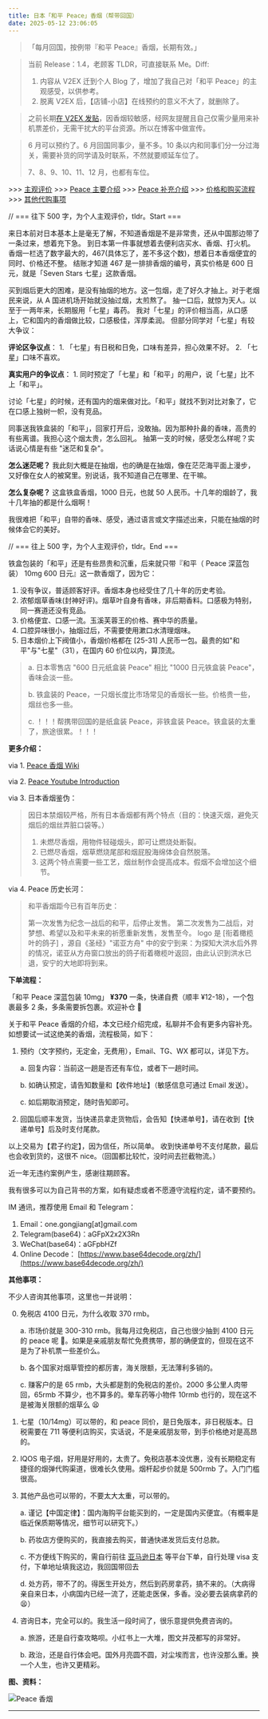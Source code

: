 ```yaml
---
title: 日本「和平 Peace」香烟（帮带回国）
date: 2025-05-12 23:06:05
---
```


> 「每月回国，按例带『和平 Peace』香烟，长期有效。」

> 当前 Release：1.4，老顾客 TLDR，可直接联系 Me。Diff:
>
> 1. 内容从 V2EX 迁到个人 Blog 了，增加了我自己对「和平 Peace」的主观感受，以供参考。
> 2. 脱离 V2EX 后，【店铺-小店】在线预约的意义不大了，就删除了。

> 之前长期[在 V2EX 发贴](https://www.v2ex.com/t/1130849)，因香烟较敏感，经网友提醒且自己仅需少量用来补机票差价，无需干扰大的平台资源。所以在博客中做宣传。

> 6 月可以预约了。6 月回国同事少，量不多。10 条以内和同事们分一分过海关，需要补货的同学请及时联系，不然就要顺延车位了。
>
> 7、8、9、10、11、12 月，也都有车位。

\>>> [主观评价](#mark1)
\>>> [Peace 主要介绍](#mark2)
\>>> [Peace 补充介绍](#mark3)
\>>> [价格和购买流程](#mark4)
\>>> [其他代购事项](#mark5)

<a id="mark1"></a>
// === 往下 500 字，为个人主观评价，tldr。Start ===

来日本前对日本基本上是毫无了解，不知道香烟是不是非常贵，还从中国那边带了一条过来，想着充下急。
到日本第一件事就想着去便利店买水、香烟、打火机。香烟一栏选了数字最大的，467(具体忘了，差不多这个数)，想着日本香烟便宜的同时、价格还不整。
结账才知道 467 是一排排香烟的编号，真实价格是 600 日元，就是「Seven Stars 七星」这款香烟。

买到烟后更大的困难，是没有抽烟的地方。这一包烟，走了好久才抽上。对于老烟民来说，从 A 国进机场开始就没抽过烟，太煎熬了。
抽一口后，就惊为天人。以至于一两年来，长期服用「七星」毒药。
我对「七星」的评价相当高，从口感上，它和国内的香烟做比较，口感极佳，浑厚柔润。
但部分同学对「七星」有较大争议：

**评论区争议点**： 1. 「七星」有日税和日免，口味有差异，担心效果不好。 2. 「七星」口味不喜欢。

**真实用户的争议点**： 1. 同时预定了「七星」和「和平」的用户，说「七星」比不上「和平」。

讨论「七星」的时候，还有国内的烟来做对比。「和平」就找不到对比对象了，它在口感上独树一帜，没有竞品。

同事送我铁盒装的「和平」，回家打开后，没敢抽。因为那种扑鼻的香味，高贵的有些离谱。我担心这个烟太贵，怎么回礼。
抽第一支的时候，感受怎么样呢？实话说心情是有些 "迷茫和复杂"。

**怎么迷茫呢？** 我此刻大概是在抽烟，也的确是在抽烟，像在茫茫海平面上漫步，又好像在女人的被窝里。别说话，我不知道自己在哪里、在干嘛。

**怎么复杂呢？** 这盒铁盒香烟，1000 日元，也就 50 人民币。十几年的烟龄了，我十几年抽的都是什么烟啊！

我很难把「和平」自带的香味、感受，通过语言或文字描述出来，只能在抽烟的时候体会它的美好。

// === 往上 500 字，为个人主观评价，tldr。End ===

<a id="mark2"></a>
铁盒包装的「和平」还是有些昂贵和沉重，后来就只带『和平（ Peace 深蓝包装） 10mg 600 日元』这一款香烟了，因为它：

1. 没有争议，普适顾客好评。香烟本身也经受住了几十年的历史考验。
2. 浓郁烟草香味(封神好评)。烟草叶自身有香味，非后期香料。口感极为特别，同一赛道还没有竞品。
3. 价格便宜、口感一流。玉溪芙蓉王的价格、赛中华的质量。
4. 口腔异味很小，抽烟过后，不需要使用漱口水清理烟味。
5. 日本烟价上下阀值小，香烟价格都在 [25-31] 人民币一包。最贵的如"和平"与"七星"（31），在国内 60 价位以内，算顶流。

> a. 日本零售店 "600 日元纸盒装 Peace" 相比 "1000 日元铁盒装 Peace"，香味会淡一些。
>
> b. 铁盒装的 Peace，一只烟长度比市场常见的香烟长一些。价格贵一些，烟丝也多一些。
>
> c. ！！！帮携带回国的是纸盒装 Peace，非铁盒装 Peace。铁盒装的太重了，旅途很累。！！！

<a id="mark3"></a>
**更多介绍：**

via 1. [Peace 香烟 Wiki](<https://en.wikipedia.org/wiki/Peace_(cigarette)>)

via 2. [Peace Youtube Introduction](https://www.youtube.com/watch?v=tpA0kDuZ7RI)

via 3. 日本香烟鉴伪：

> 因日本禁烟较严格，所有日本香烟都有两个特点（目的：快速灭烟，避免灭烟后的烟丝弄脏口袋等。）
>
> 1.  未燃尽香烟，用物件轻碰烟头，即可让燃烧处断裂。
> 2.  已燃尽香烟，烟草燃烧尾部和烟屁股海绵体会自然脱落。
> 3.  这两个特点需要一些工艺，烟丝制作会提高成本。假烟不会增加这个细节。

via 4. Peace 历史长河：

> 和平香烟距今已有百年历史：
>
> 第一次发售为纪念一战后的和平，后停止发售。
> 第二次发售为二战后，对梦想、希望以及和平未来的祈愿重新发售，发售至今。
> logo 是 [衔着橄榄叶的鸽子] ，源自《圣经》"诺亚方舟" 中的安宁到来：为探知大洪水后外界的情况，诺亚从方舟窗口放出的鸽子衔着橄榄叶返回，由此认识到洪水已退，安宁的大地即将到来。

<a id="mark4"></a>
**下单流程：**

「和平 Peace 深蓝包装 10mg」 **¥370** 一条，快递自费（顺丰 ¥12-18），一个包裹最多 2 条，多条需要拆包裹。欢迎补仓 🌹

关于和平 Peace 香烟的介绍，本文已经介绍完成，私聊并不会有更多内容补充。如想要试一试这绝美的香烟，流程极简，如下：

1. 预约（文字预约，无定金，无费用），Email、TG、WX 都可以，详见下方。

   a. 回复内容：当前这一趟是否还有车位，或者下一趟时间。

   b. 如确认预定，请告知数量和【收件地址】（敏感信息可通过 Email 发送）。

   c. 如后期取消预定，随时告知即可。

2. 回国后顺丰发货，当快递员拿走货物后，会告知【快递单号】，请在收到【快递单号】后及时支付尾款。

以上交易为【君子约定】，因为信任，所以简单。
收到快递单号不支付尾款，最后也会收到货的，这很不 nice。（回国都比较忙，没时间去拦截物流。）

近一年无违约案例产生，感谢往期顾客。

我有很多可以为自己背书的方案，如有疑虑或者不愿遵守流程约定，请不要预约。

IM 通讯，推荐使用 Email 和 Telegram：

1.  Email：one.gongjiang[at]gmail.com
2.  Telegram(base64)：aGFpX2x2X3Rn
3.  WeChat(base64)：aGFpbHZf
4.  Online Decode： [https://www.base64decode.org/zh/](https://www.base64decode.org/zh/)

<a id="mark5"></a>
**其他事项：**

不少人咨询其他事项，这里也一并说明：

0. 免税店 4100 日元，为什么收取 370 rmb。

   a. 市场价就是 300-310 rmb。我每月过免税店，自己也很少抽到 4100 日元的 peace 呢 🥲。如果是亲戚朋友帮忙免费携带，那的确便宜的，但现在这不是为了补机票一些差价么。

   b. 各个国家对烟草管控的都厉害，海关限额，无法薄利多销的。

   c. 赚客户的是 65 rmb，大头都是割的免税店的差价。2000 多公里人肉带回，65rmb 不算少，也不算多的。晕车药等小物件 10rmb 也行的，现在这不是被海关限额的烟草么 😫

1. 七星（10/14mg）可以带的，和 peace 同价，是日免版本，非日税版本。日税需要在 711 等便利店购买，实话说，不是亲戚朋友带，到手价格绝对是高昂的。

2. IQOS 电子烟，好用是好用的，太贵了。免税店基本没优惠，没有长期稳定有捷径的烟弹代购渠道，很难长久使用。烟杆起步价就是 500rmb 了。入门门槛很高。

3. 其他产品也可以带的，不要太大太重，可以带的。

   a. 谨记【中国定律】：国内海购平台能买到的，一定是国内买便宜。（有概率是临近保质期等情况，细节可以研究下。）

   b. 药妆店方便购买的，我直接去购买，普通快递发货后支付总款。

   c. 不方便线下购买的，需自行前往 [亚马逊日本](https://www.amazon.co.jp) 等平台下单，自行处理 visa 支付，下单地址填我这边，我回国带回去

   d. 处方药，带不了的。得医生开处方，然后到药房拿药，搞不来的。（大病得亲自来日本，小病国内已经一流了，还能走医保，多香。没必要去装病拿药的 😫）

4. 咨询日本，完全可以的。我生活一段时间了，很乐意提供免费咨询的。

   a. 旅游，还是自行查攻略呗。小红书上一大堆，图文并茂都写的非常好。

   b. 政治，还是自行体会吧。国外月亮圆不圆，对尘埃而言，也许没那么重。换一个人生，也许又更精彩。

**图、资料：**

![Peace 香烟](https://raw.githubusercontent.com/yigegongjiang/image_space/main/blog_img/20250510141818086.jpg)

---
